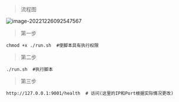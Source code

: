 > 流程图

![image-20221226092547567](https://picture-typora-bucket.oss-cn-shanghai.aliyuncs.com/typora/image-20221226092547567.png)

> 第一步

```
chmod +x ./run.sh  #使脚本具有执行权限
```

> 第二步

```
./run.sh  #执行脚本
```

> 第三步

```
http://127.0.0.1:9001/health  # 访问(这里的IP和Port根据实际情况更改)
```
